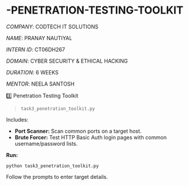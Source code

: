 # -PENETRATION-TESTING-TOOLKIT

*COMPANY*: CODTECH IT SOLUTIONS

*NAME*: PRANAY NAUTIYAL

*INTERN ID*: CT06DH267

*DOMAIN*: CYBER SECURITY & ETHICAL HACKING

*DURATION*: 6 WEEKS

*MENTOR*: NEELA SANTOSH

3️⃣ Penetration Testing Toolkit
> `task3_penetration_toolkit.py`

Includes:
- **Port Scanner:** Scan common ports on a target host.
- **Brute Forcer:** Test HTTP Basic Auth login pages with common username/password lists.

**Run:**
```
python task3_penetration_toolkit.py
```

Follow the prompts to enter target details.
